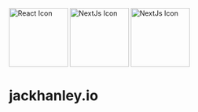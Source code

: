 <img src="https://upload.wikimedia.org/wikipedia/commons/thumb/a/a7/React-icon.svg/320px-React-icon.svg.png" width="120" alt="React Icon">
<img src="https://camo.githubusercontent.com/55ddd36a30f28a10ed8f518c7e73005d991584f8/687474703a2f2f7265732e636c6f7564696e6172792e636f6d2f756e69636f646576656c6f7065722f696d6167652f75706c6f61642f76313532343737363736342f6e6578742d6a736c6f676f2e737667" width="120" alt="NextJs Icon">
<img src="https://versions.bulma.io/0.7.0/images/bulma-logo.png" width="120" alt="NextJs Icon">

# jackhanley.io
